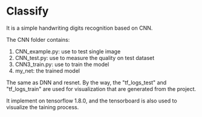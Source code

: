 # Classify
It is a simple handwriting digits recognition based on CNN.

The CNN folder contains:
   1. CNN_example.py: use to test single image
   2. CNN_test.py: use to measure the quality on test dataset
   3. CNN3_train.py: use to train the model
   4. my_net: the trained model
   
The same as DNN and resnet. By the way, the "tf_logs_test" and "tf_logs_train" are used for visualization that are generated from the project.

It implement on tensorflow 1.8.0, and the tensorboard is also used to visualize the taining process.
